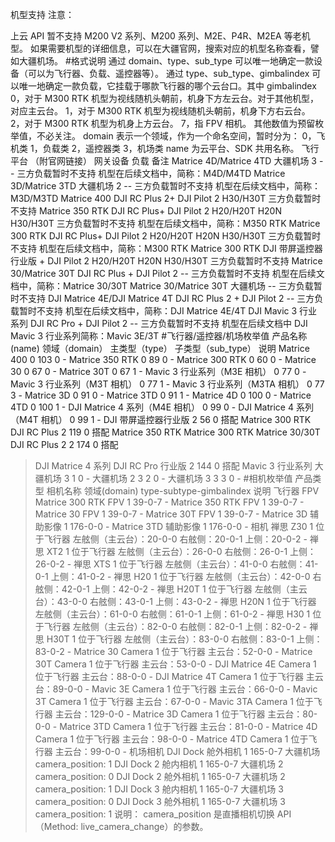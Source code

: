 机型支持
注意：

上云 API 暂不支持 M200 V2 系列、M200 系列、M2E、P4R、M2EA 等老机型。
如果需要机型的详细信息，可以在大疆官网，搜索对应的机型名称查看，譬如大疆机场。
#格式说明
通过 domain、type、sub_type 可以唯一地确定一款设备（可以为飞行器、负载、遥控器等）。
通过 type、sub_type、gimbalindex 可以唯一地确定一款负载，它挂载于哪款飞行器的哪个云台口。其中 gimbalindex
0，对于 M300 RTK 机型为视线随机头朝前，机身下方左云台。对于其他机型，对应主云台。
1，对于 M300 RTK 机型为视线随机头朝前，机身下方右云台。
2，对于 M300 RTK 机型为机身上方云台。
7，指 FPV 相机。
其他数值为预留枚举值，不必关注。
domain 表示一个领域，作为一个命名空间，暂时分为：
0，飞机类
1，负载类
2，遥控器类
3，机场类
name 为云平台、SDK 共用名称。
飞行平台
（附官网链接）	网关设备	负载	备注
Matrice 4D/Matrice 4TD	大疆机场 3	--	三方负载暂时不支持
机型在后续文档中，简称：M4D/M4TD
Matrice 3D/Matrice 3TD	大疆机场 2	--	三方负载暂时不支持
机型在后续文档中，简称：M3D/M3TD
Matrice 400	DJI RC Plus 2+ DJI Pilot 2	H30/H30T	三方负载暂时不支持
Matrice 350 RTK	DJI RC Plus+ DJI Pilot 2	H20/H20T
H20N
H30/H30T	三方负载暂时不支持
机型在后续文档中，简称：M350 RTK
Matrice 300 RTK	DJI RC Plus+ DJI Pilot 2	H20/H20T
H20N
H30/H30T	三方负载暂时不支持
机型在后续文档中，简称：M300 RTK
Matrice 300 RTK	DJI 带屏遥控器行业版 + DJI Pilot 2	H20/H20T
H20N
H30/H30T	三方负载暂时不支持
Matrice 30/Matrice 30T	DJI RC Plus + DJI Pilot 2	--	三方负载暂时不支持
机型在后续文档中，简称：Matrice 30/30T
Matrice 30/Matrice 30T	大疆机场	--	三方负载暂时不支持
DJI Matrice 4E/DJI Matrice 4T	DJI RC Plus 2 + DJI Pilot 2	--	三方负载暂时不支持
机型在后续文档中，简称：DJI Matrice 4E/4T
DJI Mavic 3 行业系列	DJI RC Pro + DJI Pilot 2	--	三方负载暂时不支持
机型在后续文档中
DJI Mavic 3 行业系列简称：Mavic 3E/3T
#飞行器/遥控器/机场枚举值
产品名称(name)	领域（domain）	主类型（type）	子类型（sub_type）	说明
Matrice 400	0	103	0	-
Matrice 350 RTK	0	89	0	-
Matrice 300 RTK	0	60	0	-
Matrice 30	0	67	0	-
Matrice 30T	0	67	1	-
Mavic 3 行业系列（M3E 相机）	0	77	0	-
Mavic 3 行业系列（M3T 相机）	0	77	1	-
Mavic 3 行业系列（M3TA 相机）	0	77	3	-
Matrice 3D	0	91	0	-
Matrice 3TD	0	91	1	-
Matrice 4D	0	100	0	-
Matrice 4TD	0	100	1	-
DJI Matrice 4 系列（M4E 相机）	0	99	0	-
DJI Matrice 4 系列（M4T 相机）	0	99	1	-
DJI 带屏遥控器行业版	2	56	0	搭配 Matrice 300 RTK
DJI RC Plus	2	119	0	搭配
Matrice 350 RTK
Matrice 300 RTK
Matrice 30/30T
DJI RC Plus 2	2	174	0	搭配
>DJI Matrice 4 系列
DJI RC Pro 行业版	2	144	0	搭配
Mavic 3 行业系列
大疆机场	3	1	0	-
大疆机场 2	3	2	0	-
大疆机场 3	3	3	0	-
#相机枚举值
产品类型	相机名称	领域(domain)	type-subtype-gimbalindex	说明
飞行器 FPV	Matrice 300 RTK  FPV	1	39-0-7	-
Matrice 350 RTK FPV	1	39-0-7	-
Matrice 30 FPV	1	39-0-7	-
Matrice 30T FPV	1	39-0-7	-
Matrice 3D 辅助影像	1	176-0-0	-
Matrice 3TD 辅助影像	1	176-0-0	-
相机	禅思 Z30	1	位于飞行器
左舷侧（主云台）：20-0-0
右舷侧：20-0-1
上侧：20-0-2	-
禅思 XT2	1	位于飞行器
左舷侧（主云台）：26-0-0
右舷侧：26-0-1
上侧：26-0-2	-
禅思 XTS	1	位于飞行器
左舷侧（主云台）：41-0-0
右舷侧：41-0-1
上侧：41-0-2	-
禅思 H20	1	位于飞行器
左舷侧（主云台）：42-0-0
右舷侧：42-0-1
上侧：42-0-2	-
禅思 H20T	1	位于飞行器
左舷侧（主云台）：43-0-0
右舷侧：43-0-1
上侧：43-0-2	-
禅思 H20N	1	位于飞行器
左舷侧（主云台）：61-0-0
右舷侧：61-0-1
上侧：61-0-2	-
禅思 H30	1	位于飞行器
左舷侧（主云台）：82-0-0
右舷侧：82-0-1
上侧：82-0-2	-
禅思 H30T	1	位于飞行器
左舷侧（主云台）：83-0-0
右舷侧：83-0-1
上侧：83-0-2	-
Matrice 30 Camera	1	位于飞行器
主云台：52-0-0	-
Matrice 30T Camera	1	位于飞行器
主云台：53-0-0	-
DJI Matrice 4E Camera	1	位于飞行器
主云台：88-0-0	-
DJI Matrice 4T Camera	1	位于飞行器
主云台：89-0-0	-
Mavic 3E Camera	1	位于飞行器
主云台：66-0-0	-
Mavic 3T Camera	1	位于飞行器
主云台：67-0-0	-
Mavic 3TA Camera	1	位于飞行器
主云台：129-0-0	-
Matrice 3D Camera	1	位于飞行器
主云台：80-0-0	-
Matrice 3TD Camera	1	位于飞行器
主云台：81-0-0	-
Matrice 4D Camera	1	位于飞行器
主云台：98-0-0	-
Matrice 4TD Camera	1	位于飞行器
主云台：99-0-0	-
机场相机	DJI Dock 舱外相机	1	165-0-7	大疆机场
camera_position: 1
DJI Dock 2 舱内相机	1	165-0-7	大疆机场 2
camera_position: 0
DJI Dock 2 舱外相机	1	165-0-7	大疆机场 2
camera_position: 1
DJI Dock 3 舱内相机	1	165-0-7	大疆机场 3
camera_position: 0
DJI Dock 3 舱外相机	1	165-0-7	大疆机场 3
camera_position: 1
说明： camera_position 是直播相机切换 API （Method: live_camera_change）的参数。